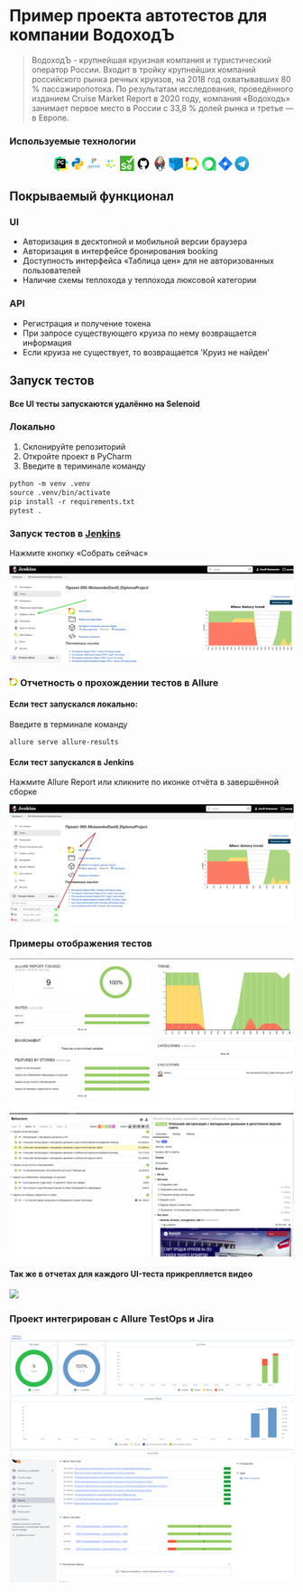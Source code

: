 # Пример проекта автотестов для компании ВодоходЪ
> ВодоходЪ - крупнейшая круизная компания и туристический 
> оператор России. Входит в тройку крупнейших компаний
> российского рынка речных круизов,
> на 2018 год охватывавших 80 % пассажиропотока.
> По результатам исследования, проведённого изданием
> Cruise Market Report в 2020 году, компания «Водоходъ»
> занимает первое место в России с 33,8 % долей рынка
> и третье — в Европе. 

### Используемые технологии
<p  align="center">
  <code><img width="5%" title="Pycharm" src="images/logo/pycharm.png"></code>
  <code><img width="5%" title="Python" src="images/logo/python.png"></code>
  <code><img width="5%" title="Pytest" src="images/logo/pytest.png"></code>
  <code><img width="5%" title="Selene" src="images/logo/selene.png"></code>
  <code><img width="5%" title="Selenium" src="images/logo/selenium.png"></code>
  <code><img width="5%" title="GitHub" src="images/logo/github.png"></code>
  <code><img width="5%" title="Jenkins" src="images/logo/jenkins.png"></code>
  <code><img width="5%" title="Selenoid" src="images/logo/selenoid.png"></code>
  <code><img width="5%" title="Allure Report" src="images/logo/allure_report.png"></code>
  <code><img width="5%" title="Allure TestOps" src="images/logo/allure_testops.png"></code>
  <code><img width="5%" title="Jira" src="images/logo/jira.png"></code>
  <code><img width="5%" title="Telegram" src="images/logo/tg.png"></code>
</p>

## Покрываемый функционал
### UI
- Авторизация в десктопной и мобильной версии браузера
- Авторизация в интерфейсе бронирования booking
- Доступность интерфейса «Таблица цен» для не авторизованных пользователей
- Наличие схемы теплохода у теплохода люксовой категории

### API
- Регистрация и получение токена
- При запросе существующего круиза по нему возвращается информация
- Если круиза не существует, то возвращается 'Круиз не найден'

## Запуск тестов
#### Все UI тесты запускаются удалённо на Selenoid

### Локально
1. Склонируйте репозиторий
2. Откройте проект в PyCharm
3. Введите в териминале команду
``` 
python -m venv .venv
source .venv/bin/activate
pip install -r requirements.txt
pytest .
```

### Запуск тестов в [Jenkins](https://jenkins.autotests.cloud/job/005-MoiseenkoDaniil_DiplomaProject/)
Нажмите кнопку «Собрать сейчас»
<p><img src="images/screenschot/jenkins_job.png"></p>

### <img width="3%" title="Allure Report" src="images/logo/allure_report.png"> Отчетность о прохождении тестов в Allure
#### Если тест запускался локально:
Введите в терминале команду 
```
allure serve allure-results
``` 
#### Если тест запускался в Jenkins
Нажмите Allure Report или кликните по иконке отчёта в завершённой сборке
<p><img title="Jenkins_Allure" src="images/screenschot/jenkins_allure.png"></p>

### Примеры отображения тестов
<img title="Allure_Report" src="images/screenschot/Allure Report.png">
<img title="Allure_Example_Report" src="images/screenschot/allure_example_report_01.png">

#### Так же в отчетах для каждого UI-теста прикрепляется видео
<img src="images/screenschot/video_test_allure.gif">

### Проект интегрирован с Allure TestOps и Jira
<img title="Allure_TestOps" src="images/screenschot/allure_testops.png">
<img title="Jira" src="images/screenschot/jira.png">